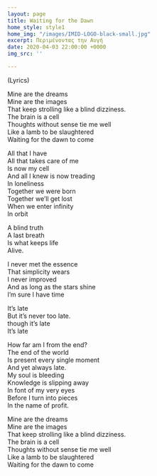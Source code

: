 ```yaml
---
layout: page
title: Waiting for the Dawn
home_style: style1
home_img: "/images/IMID-LOGO-black-small.jpg"
excerpt: Περιμένοντας την Αυγή
date: 2020-04-03 22:00:00 +0000
img_src: ''

---
```

(Lyrics)

Mine are the dreams  
 Mine are the images  
 That keep strolling like a blind dizziness.  
 The brain is a cell  
 Thoughts without sense tie me well  
 Like a lamb to be slaughtered  
 Waiting for the dawn to come

All that I have  
 All that takes care of me  
 Is now my cell  
 And all I knew is now treading  
 In loneliness  
 Together we were born  
 Together we’ll get lost  
 When we enter infinity  
 In orbit

A blind truth  
 A last breath  
 Is what keeps life  
 Alive.

I never met the essence  
 That simplicity wears  
 I never improved  
 And as long as the stars shine  
 I’m sure I have time

It’s late  
 But it’s never too late.  
 though it’s late  
 It’s late

How far am I from the end?  
 The end of the world  
 Is present every single moment  
 And yet always late.  
 My soul is bleeding  
 Knowledge is slipping away  
 In font of my very eyes  
 Before I turn into pieces  
 In the name of profit.

Mine are the dreams  
 Mine are the images  
 That keep strolling like a blind dizziness.  
 The brain is a cell  
 Thoughts without sense tie me well  
 Like a lamb to be slaughtered  
 Waiting for the dawn to come